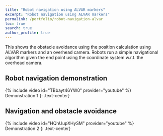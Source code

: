```yaml
---
title: "Robot navigation using ALVAR markers"
excerpt: "Robot navigation using ALVAR markers"
permalink: /portfolio/robot-navigation-alvar
toc: true
search: true
author_profile: true
---
```


This shows the obstacle avoidance using the position calculation using ALVAR markers and an overhead camera. 
Robots run a simple navigational algorithm given the end point using the coordinate system w.r.t. the overhead camera.

## Robot navigation demonstration
{% include video id="TBbayt46YW0" provider="youtube" %}
Demonstration 1
{: .text-center}

## Navigation and obstacle avoidance
{% include video id="HQhUupXHySM" provider="youtube" %}
Demonstration 2
{: .text-center}
